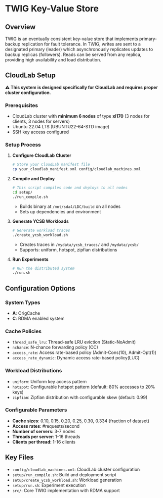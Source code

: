 # TWIG Key-Value Store

## Overview

TWIG is an eventually consistent key-value store that implements primary-backup replication for fault tolerance. In TWIG, writes are sent to a designated primary (leader) which asynchronously replicates updates to backup replicas (followers). Reads can be served from any replica, providing high availability and load distribution.

## CloudLab Setup

**⚠️ This system is designed specifically for CloudLab and requires proper cluster configuration.**

### Prerequisites
- CloudLab cluster with **minimum 6 nodes** of type **xl170** (3 nodes for clients, 3 nodes for servers)
- Ubuntu 22.04 LTS (UBUNTU22-64-STD image)
- SSH key access configured

### Setup Process

1. **Configure CloudLab Cluster**
   ```bash
   # Store your CloudLab manifest file
   cp your_cloudlab_manifest.xml config/cloudlab_machines.xml
   ```

2. **Compile and Deploy**
   ```bash
   # This script compiles code and deploys to all nodes
   cd setup/
   ./run_compile.sh
   ```
   - Builds binary at `/mnt/sda4/LDC/build` on all nodes
   - Sets up dependencies and environment

3. **Generate YCSB Workloads**
   ```bash
   # Generate workload traces
   ./create_ycsb_workload.sh
   ```
   - Creates traces in `/mydata/ycsb_traces/` and `/mydata/ycsb/`
   - Supports: uniform, hotspot, zipfian distributions

4. **Run Experiments**
   ```bash
   # Run the distributed system
   ./run.sh
   ```

## Configuration Options

### System Types
- **A**: OrigCache
- **C**: RDMA enabled system

### Cache Policies
- `thread_safe_lru`: Thread-safe LRU eviction (Static-NoAdmit)
- `nchance`: N-chance forwarding policy (CC)
- `access_rate`: Access rate-based policy (Admit-Cons(10), Admit-Opt(1))
- `access_rate_dynamic`: Dynamic access rate-based policy(LUC)

### Workload Distributions
- `uniform`: Uniform key access pattern
- `hotspot`: Configurable hotspot pattern (default: 80% accesses to 20% keys)
- `zipfian`: Zipfian distribution with configurable skew (default: 0.99)

### Configurable Parameters
- **Cache sizes**: 0.10, 0.15, 0.20, 0.25, 0.30, 0.334 (fraction of dataset)
- **Access rates**: #requests/second 
- **Number of servers**: 3-7 nodes
- **Threads per server**: 1-16 threads
- **Clients per thread**: 1-16 clients

## Key Files

- `config/cloudlab_machines.xml`: CloudLab cluster configuration
- `setup/run_compile.sh`: Build and deployment script
- `setup/create_ycsb_workload.sh`: Workload generation
- `setup/run.sh`: Experiment execution
- `src/`: Core TWIG implementation with RDMA support